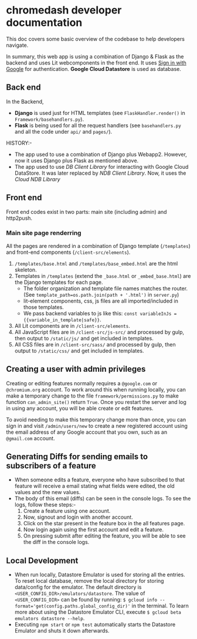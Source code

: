 # chromedash developer documentation

This doc covers some basic overview of the codebase to help developers navigate.

In summary, this web app is using a combination of Django & Flask as the backend and uses Lit webcomponents in the front end.
It uses [Sign in with Google](https://developers.google.com/identity/gsi/web) for authentication.
**Google Cloud Datastore** is used as database.

## Back end

In the Backend,

- **Django** is used just for HTML templates (see `FlaskHandler.render()` in `Framework/basehandlers.py`).
- **Flask** is being used for all the request handlers (see `basehandlers.py` and all the code under `api/` and `pages/`).

HISTORY:-

- The app used to use a combination of Django plus Webapp2. However, now it uses Django plus Flask as mentioned above.
- The app used to use _DB Client Library_ for interacting with Google Cloud DataStore. It was later replaced by _NDB Client Library_. Now, it uses the _Cloud NDB Library_

## Front end

Front end codes exist in two parts: main site (including admin) and http2push.

### Main site page renderring

All the pages are rendered in a combination of Django template (`/templates`) and front-end components (`/client-src/elements`).

1. `/templates/base.html` and `/templates/base_embed.html` are the html skeleton.
1. Templates in `/templates` (extend the `_base.html` or `_embed_base.html`) are the Django templates for each page.
   - The folder organization and template file names matches the router. (See `template_path=os.path.join(path + '.html')` in `server.py`)
   - lit-element components, css, js files are all imported/included in those templates.
   - We pass backend variables to js like this: `const variableInJs = {{variable_in_template|safe}}`.
1. All Lit components are in `/client-src/elements`.
1. All JavaScript files are in `/client-src/js-src/` and processed by gulp, then output to `/static/js/` and get included in templates.
1. All CSS files are in `/client-src/sass/` and processed by gulp, then output to `/static/css/` and get included in templates.

## Creating a user with admin privileges

Creating or editing features normally requires a `@google.com` or `@chromium.org` account.
To work around this when running locally, you can make a temporary change to the file `framework/permissions.py` to
make function `can_admin_site()` return `True`.
Once you restart the server and log in using any account, you will be able create or edit features.

To avoid needing to make this temporary change more than once, you can sign in
and visit `/admin/users/new` to create a new registered account using the email
address of any Google account that you own, such as an `@gmail.com` account.

## Generating Diffs for sending emails to subscribers of a feature

- When someone edits a feature, everyone who have subscribed to that feature will receive a email stating what fields were edited, the old values and the new values.
- The body of this email (diffs) can be seen in the console logs. To see the logs, follow these steps:-
  1. Create a feature using one account.
  1. Now, signout and login with another account.
  1. Click on the star present in the feature box in the all features page.
  1. Now login again using the first account and edit a feature.
  1. On pressing submit after editing the feature, you will be able to see the diff in the console logs.

## Local Development

- When run locally, Datastore Emulator is used for storing all the entries. To reset local database, remove the local directory for storing data/config for the emulator. The default directory is `<USER_CONFIG_DIR>/emulators/datastore`. The value of `<USER_CONFIG_DIR>` can be found by running: `$ gcloud info --format='get(config.paths.global_config_dir)'` in the terminal. To learn more about using the Datastore Emulator CLI, execute `$ gcloud beta emulators datastore --help`.
- Executing `npm start` or `npm test` automatically starts the Datastore Emulator and shuts it down afterwards.
